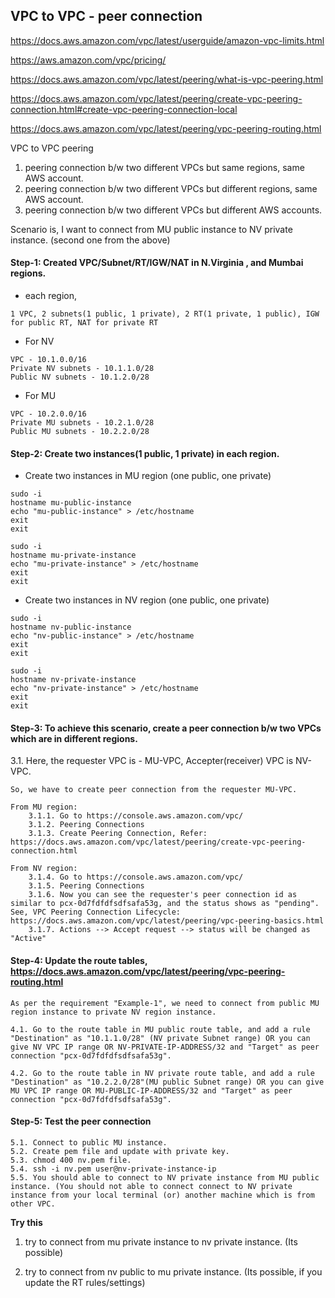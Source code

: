 ## VPC to VPC - peer connection

https://docs.aws.amazon.com/vpc/latest/userguide/amazon-vpc-limits.html

https://aws.amazon.com/vpc/pricing/

https://docs.aws.amazon.com/vpc/latest/peering/what-is-vpc-peering.html

https://docs.aws.amazon.com/vpc/latest/peering/create-vpc-peering-connection.html#create-vpc-peering-connection-local

https://docs.aws.amazon.com/vpc/latest/peering/vpc-peering-routing.html

VPC to VPC peering

1. peering connection b/w two different VPCs but same regions, same AWS account.
2. peering connection b/w two different VPCs but different regions, same AWS account.
3. peering connection b/w two different VPCs but different AWS accounts.

Scenario is, I want to connect from MU public instance to NV private instance. (second one from the above) 

#### Step-1: Created VPC/Subnet/RT/IGW/NAT in N.Virginia , and Mumbai regions.

   * each region, 
	
	1 VPC, 2 subnets(1 public, 1 private), 2 RT(1 private, 1 public), IGW for public RT, NAT for private RT

   * For NV 
   
	VPC - 10.1.0.0/16
	Private NV subnets - 10.1.1.0/28
	Public NV subnets - 10.1.2.0/28

   * For MU

	VPC - 10.2.0.0/16
	Private MU subnets - 10.2.1.0/28
	Public MU subnets - 10.2.2.0/28

#### Step-2: Create two instances(1 public, 1 private) in each region.

   * Create two instances in MU region (one public, one private)

	sudo -i
	hostname mu-public-instance
	echo "mu-public-instance" > /etc/hostname
	exit
	exit

	sudo -i
	hostname mu-private-instance
	echo "mu-private-instance" > /etc/hostname
	exit
	exit

   * Create two instances in NV region (one public, one private)

	sudo -i
	hostname nv-public-instance
	echo "nv-public-instance" > /etc/hostname
	exit
	exit

	sudo -i
	hostname nv-private-instance
	echo "nv-private-instance" > /etc/hostname
	exit
	exit

#### Step-3: To achieve this scenario, create a peer connection b/w two VPCs which are in different regions.

   3.1. Here, the requester VPC is - MU-VPC, Accepter(receiver) VPC is NV-VPC.
	
	So, we have to create peer connection from the requester MU-VPC.

	From MU region:
		3.1.1. Go to https://console.aws.amazon.com/vpc/
		3.1.2. Peering Connections
		3.1.3. Create Peering Connection, Refer: https://docs.aws.amazon.com/vpc/latest/peering/create-vpc-peering-connection.html
		
	From NV region:
		3.1.4. Go to https://console.aws.amazon.com/vpc/
		3.1.5. Peering Connections
		3.1.6. Now you can see the requester's peer connection id as similar to pcx-0d7fdfdfsdfsafa53g, and the status shows as "pending". See, VPC Peering Connection Lifecycle: https://docs.aws.amazon.com/vpc/latest/peering/vpc-peering-basics.html
		3.1.7. Actions --> Accept request --> status will be changed as "Active"

#### Step-4: Update the route tables, https://docs.aws.amazon.com/vpc/latest/peering/vpc-peering-routing.html

	As per the requirement "Example-1", we need to connect from public MU region instance to private NV region instance.
	
	4.1. Go to the route table in MU public route table, and add a rule "Destination" as "10.1.1.0/28" (NV private Subnet range) OR you can give NV VPC IP range OR NV-PRIVATE-IP-ADDRESS/32 and "Target" as peer connection "pcx-0d7fdfdfsdfsafa53g".
	
	4.2. Go to the route table in NV private route table, and add a rule "Destination" as "10.2.2.0/28"(MU public Subnet range) OR you can give MU VPC IP range OR MU-PUBLIC-IP-ADDRESS/32 and "Target" as peer connection "pcx-0d7fdfdfsdfsafa53g".

#### Step-5: Test the peer connection

	5.1. Connect to public MU instance.
	5.2. Create pem file and update with private key.
	5.3. chmod 400 nv.pem file.
	5.4. ssh -i nv.pem user@nv-private-instance-ip
	5.5. You should able to connect to NV private instance from MU public instance. (You should not able to connect connect to NV private instance from your local terminal (or) another machine which is from other VPC.
	
**Try this**

1. try to connect from mu private instance to nv private instance. (Its possible)

2. try to connect from nv public to mu private instance. (Its possible, if you update the RT rules/settings)
